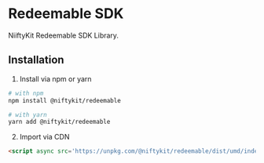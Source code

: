 # Redeemable SDK

NiiftyKit Redeemable SDK Library.

## Installation

1. Install via npm or yarn

```bash
# with npm
npm install @niftykit/redeemable

# with yarn
yarn add @niftykit/redeemable
```

2. Import via CDN

```html
<script async src='https://unpkg.com/@niftykit/redeemable/dist/umd/index.js'></script>
```
